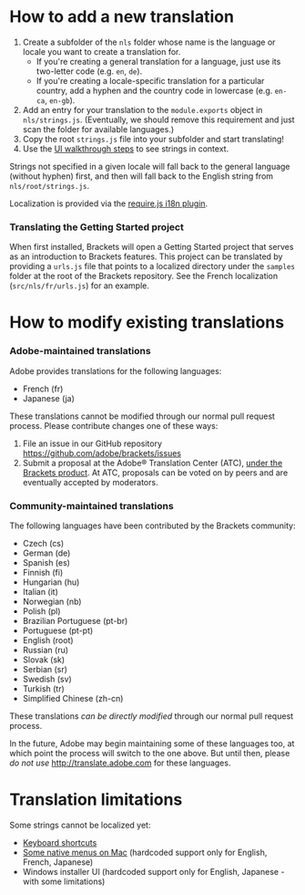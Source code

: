 # How to add a new translation

1. Create a subfolder of the `nls` folder whose name is the language or locale you want to
   create a translation for.
    * If you're creating a general translation for a language, just use its two-letter code 
      (e.g. `en`, `de`).
    * If you're creating a locale-specific translation for a particular country, add a hyphen 
      and the country code in lowercase (e.g. `en-ca`, `en-gb`).
2. Add an entry for your translation to the `module.exports` object in `nls/strings.js`.
   (Eventually, we should remove this requirement and just scan the folder for available languages.)
3. Copy the root `strings.js` file into your subfolder and start translating!
4. Use the [UI walkthrough steps](https://github.com/adobe/brackets/wiki/Localization-Tests) to
   see strings in context.

Strings not specified in a given locale will fall back to the general language (without hyphen)
first, and then will fall back to the English string from `nls/root/strings.js`.

Localization is provided via the [require.js i18n plugin](http://requirejs.org/docs/api.html#i18n).

### Translating the Getting Started project

When first installed, Brackets will open a Getting Started project that serves
as an introduction to Brackets features. This project can be translated by 
providing a ``urls.js`` file that points to a localized directory under the
``samples`` folder at the root of the Brackets repository. See the French
localization (`src/nls/fr/urls.js`) for an example.


# How to modify existing translations

### Adobe-maintained translations

Adobe provides translations for the following languages:

* French (fr)
* Japanese (ja)

These translations cannot be modified through our normal pull request
process. Please contribute changes one of these ways:

1. File an issue in our GitHub repository
   https://github.com/adobe/brackets/issues
2. Submit a proposal at the Adobe® Translation Center (ATC), [under the Brackets
   product](http://bit.ly/TranslateBrackets). At ATC, proposals can be voted on
   by peers and are eventually accepted by moderators.

### Community-maintained translations

The following languages have been contributed by the Brackets community:

* Czech (cs)
* German (de)
* Spanish (es)
* Finnish (fi)
* Hungarian (hu)
* Italian (it)
* Norwegian (nb)
* Polish (pl)
* Brazilian Portuguese (pt-br)
* Portuguese (pt-pt)
* English (root)
* Russian (ru)
* Slovak (sk)
* Serbian (sr)
* Swedish (sv)
* Turkish (tr)
* Simplified Chinese (zh-cn)

These translations _can be directly modified_ through our normal pull request
process.

In the future, Adobe may begin maintaining some of these languages too, at which
point the process will switch to the one above. But until then, please _do not
use_ http://translate.adobe.com for these languages.


# Translation limitations

Some strings cannot be localized yet:

* [Keyboard shortcuts](https://trello.com/c/4k2yalBd)
* [Some native menus on Mac](https://trello.com/c/0IsE7q02) (hardcoded support only for English, French, Japanese)
* Windows installer UI (hardcoded support only for English, Japanese - with some limitations)
